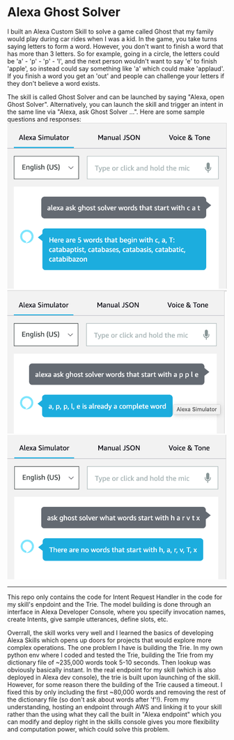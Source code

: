 # Alexa Ghost Solver

I built an Alexa Custom Skill to solve a game called Ghost that my family would play during car rides when I was a kid. In the game, you take turns saying letters to form a word. However, you don't want to finish a word that has more than 3 letters. So for example, going in a circle, the letters could be 'a' - 'p' - 'p' - 'l', and the next person wouldn't want to say 'e' to finish 'apple', so instead could say something like 'a' which could make 'applaud'. If you finish a word you get an 'out' and people can challenge your letters if they don't believe a word exists.

The skill is called Ghost Solver and can be launched by saying "Alexa, open Ghost Solver". Alternatively, you can launch the skill and trigger an intent in the same line via "Alexa, ask Ghost Solver ...". Here are some sample questions and responses:
![suggestions](demo/normal.png)
![finished](demo/completed.png)
![doesn't exist](demo/dne.png)

---

This repo only contains the code for Intent Request Handler in the code for my skill's enpdoint and the Trie. The model building is done through an interface in Alexa Developer Console, where you speciify invocation names, create Intents, give sample utterances, define slots, etc.

Overrall, the skill works very well and I learned the basics of developing Alexa Skills which opens up doors for projects that would explore more complex operations. The one problem I have is building the Trie. In my own python env where I coded and tested the Trie, building the Trie from my dictionary file of ~235,000 words took 5-10 seconds. Then lookup was obviously basically instant. In the real endpoint for my skill (which is also deployed in Alexa dev console), the trie is built upon launching of the skill. However, for some reason there the building of the Trie caused a timeout. I fixed this by only including the first ~80,000 words and removing the rest of the dictionary file (so don't ask about words after 'f'!). From my understanding, hosting an endpoint through AWS and linking it to your skill rather than the using what they call the built in "Alexa endpoint" which you can modify and deploy right in the skills console gives you more flexibility and computation power, which could solve this problem.
